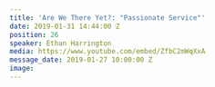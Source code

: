 ```yaml
---
title: 'Are We There Yet?: "Passionate Service"'
date: 2019-01-31 14:44:00 Z
position: 26
speaker: Ethan Harrington
media: https://www.youtube.com/embed/ZfbC2mWqXxA
message_date: 2019-01-27 10:00:00 Z
image: 
---
```


